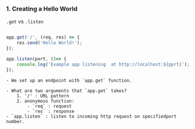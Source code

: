 
### 1. Creating a Hello World


`.get` vs `.listen`
```js

app.get('/', (req, res) => {
	res.send('Hello World!');
});

app.listen(port, ()=> {
	console.log('Example app listening  at http://localhost:${pprt}');
});

```
	- We set up an endpoint with `app.get` function. 
	
	- What are two arguments that `app.get` takes?
		1. '/' : URL pattern
		2. anonymous function:
			- `req` : request
			- `res` : response
	- `app.listen` : listen to incoming http request on specifiedport number.



